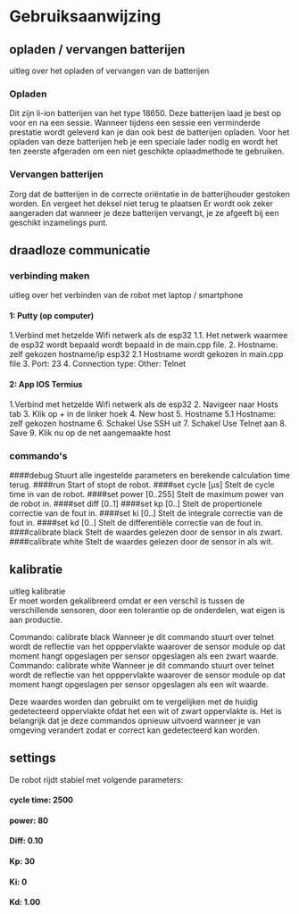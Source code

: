 # Gebruiksaanwijzing

## opladen / vervangen batterijen
uitleg over het opladen of vervangen van de batterijen

### Opladen
Dit zijn li-ion batterijen van het type 18650.
Deze batterijen laad je best op voor en na een sessie.
Wanneer tijdens een sessie een verminderde prestatie wordt geleverd kan je dan ook best de batterijen opladen.
Voor het opladen van deze batterijen heb je een speciale lader nodig en wordt het ten zeerste afgeraden om een niet geschikte oplaadmethode te gebruiken.

### Vervangen batterijen
Zorg dat de batterijen in de correcte oriëntatie in de batterijhouder gestoken worden. En vergeet het deksel niet terug te plaatsen
Er wordt ook zeker aangeraden dat wanneer je deze batterijen vervangt, je ze afgeeft bij een geschikt inzamelings punt.


## draadloze communicatie
### verbinding maken
uitleg over het verbinden van de robot met laptop / smartphone
#### 1: Putty (op computer)
1.Verbind met hetzelde Wifi netwerk als de esp32
1.1. Het netwerk waarmee de esp32 wordt bepaald wordt bepaald in de main.cpp file.
2. Hostname: zelf gekozen hostname/ip esp32
2.1 Hostname wordt gekozen in main.cpp file
3. Port:  23
4. Connection type: Other: Telnet
#### 2: App IOS Termius
1.Verbind met hetzelde Wifi netwerk als de esp32
2. Navigeer naar Hosts tab
3. Klik op + in de linker hoek
4. New host
5. Hostname 
5.1 Hostname: zelf gekozen hostname 
6. Schakel Use SSH uit
7. Schakel Use Telnet aan
8. Save 
9. Klik nu op de net aangemaakte host

### commando's
####debug Stuurt alle ingestelde parameters en berekende calculation time terug.
####run Start of stopt de robot.
####set cycle [µs]  Stelt de cycle time in van de robot.
####set power [0..255] Stelt de maximum power van de robot in.
####set diff [0..1] 
####set kp [0..] Stelt de propertionele correctie van de fout in.
####set ki [0..] Stelt de integrale correctie van de fout in.
####set kd [0..] Stelt de differentiële correctie van de fout in.
####calibrate black  Stelt de waardes gelezen door de sensor in als zwart.
####calibrate white Stelt de waardes gelezen door de sensor in als wit.

## kalibratie
uitleg kalibratie  
Er moet worden gekalibreerd omdat er een verschil is tussen de verschillende sensoren, door een tolerantie op de onderdelen, wat eigen is aan productie.

Commando: calibrate black
Wanneer je dit commando stuurt over telnet wordt de reflectie van het opppervlakte waarover de sensor module op dat moment hangt opgeslagen
per sensor opgeslagen als een zwart waarde.
Commando: calibrate white
Wanneer je dit commando stuurt over telnet wordt de reflectie van het opppervlakte waarover de sensor module op dat moment hangt opgeslagen
per sensor opgeslagen als een wit waarde.

Deze waardes worden dan gebruikt om te vergelijken met de huidig gedetecteerd oppervlakte ofdat het een wit of zwart oppervlakte is.
Het is belangrijk dat je deze commandos opnieuw uitvoerd wanneer je van omgeving verandert zodat er correct kan gedetecteerd kan worden.

## settings
De robot rijdt stabiel met volgende parameters:  
#### cycle time: 2500
#### power: 80
#### Diff: 0.10
#### Kp: 30
#### Ki: 0
#### Kd: 1.00
